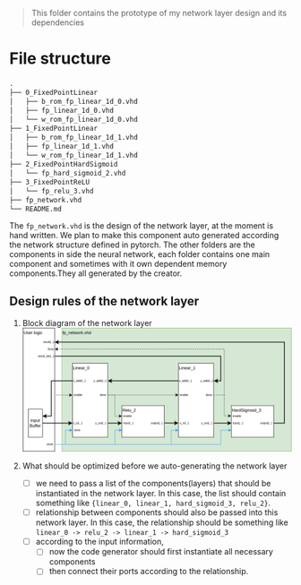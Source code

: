 > This folder contains the prototype of my network layer design and its dependencies

# File structure
```
.
├── 0_FixedPointLinear
│   ├── b_rom_fp_linear_1d_0.vhd
│   ├── fp_linear_1d_0.vhd
│   └── w_rom_fp_linear_1d_0.vhd
├── 1_FixedPointLinear
│   ├── b_rom_fp_linear_1d_1.vhd
│   ├── fp_linear_1d_1.vhd
│   └── w_rom_fp_linear_1d_1.vhd
├── 2_FixedPointHardSigmoid
│   └── fp_hard_sigmoid_2.vhd
├── 3_FixedPointReLU
│   └── fp_relu_3.vhd
├── fp_network.vhd
└── README.md
```

The `fp_network.vhd` is the design of the network layer, at the moment is hand written. We plan to make this component auto generated according the network structure defined in pytorch. The other folders are the components in side the neural network, each folder contains one main component and sometimes with it own dependent memory components.They all generated by the creator.

## Design rules of the network layer
1. Block diagram of the network layer
![network_diagram](../../document/network_diagram.png)

2. What should be optimized before we auto-generating the network layer
    - [ ] we need to pass a list of the components(layers) that should be instantiated in the network layer. In this case, the list should contain something like `{linear_0, linear_1, hard_sigmoid_3, relu_2}`.
    - [ ] relationship between components should also be passed into this network layer. In this case, the relationship should be something like `linear_0 -> relu_2 -> linear_1 -> hard_sigmoid_3`
    - [ ] according to the input information, 
        - [ ] now the code generator should first instantiate all necessary components
        - [ ] then connect their ports according to the relationship.